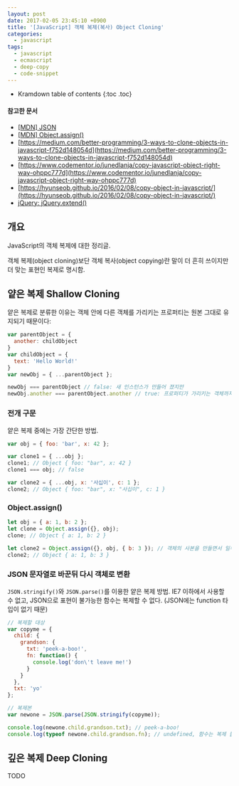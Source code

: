 ```yaml
---
layout: post
date: 2017-02-05 23:45:10 +0900
title: '[JavaScript] 객체 복제(복사) Object Cloning'
categories:
  - javascript
tags:
  - javascript
  - ecmascript
  - deep-copy
  - code-snippet
---
```


* Kramdown table of contents
{:toc .toc}

#### 참고한 문서

- [\[MDN\] JSON](https://developer.mozilla.org/en-US/docs/Web/JavaScript/Reference/Global_Objects/JSON)
- [\[MDN\] Object.assign()](https://developer.mozilla.org/en-US/docs/Web/JavaScript/Reference/Global_Objects/Object/assign)
- [https://medium.com/better-programming/3-ways-to-clone-objects-in-javascript-f752d148054d](https://medium.com/better-programming/3-ways-to-clone-objects-in-javascript-f752d148054d)
- [https://www.codementor.io/junedlanja/copy-javascript-object-right-way-ohppc777d](https://www.codementor.io/junedlanja/copy-javascript-object-right-way-ohppc777d)
- [https://hyunseob.github.io/2016/02/08/copy-object-in-javascript/](https://hyunseob.github.io/2016/02/08/copy-object-in-javascript/)
- [jQuery: jQuery.extend()](https://api.jquery.com/jquery.extend/)

## 개요

JavaScript의 객체 복제에 대한 정리글.

객체 복제(object cloning)보단 객체 복사(object copying)란 말이 더 흔히 쓰이지만 더 맞는 표현인 복제로 명시함.

## 얕은 복제 Shallow Cloning

얕은 복제로 분류한 이유는 객체 안에 다른 객체를 가리키는 프로퍼티는 원본 그대로 유지되기 때문이다:

```js
var parentObject = {
  another: childObject
}
var childObject = {
  text: 'Hello World!'
}
var newObj = { ...parentObject };

newObj === parentObject // false: 새 인스턴스가 만들어 졌지만
newObj.another === parentObject.another // true: 프로퍼티가 가리키는 객체까지 복제된 건 아님
```

### 전개 구문

얕은 복제 중에는 가장 간단한 방법.

```js
var obj = { foo: 'bar', x: 42 };

var clone1 = { ...obj };
clone1; // Object { foo: "bar", x: 42 }
clone1 === obj; // false

var clone2 = { ...obj, x: '사십이', c: 1 };
clone2; // Object { foo: "bar", x: "사십이", c: 1 }
```

### Object.assign()

```js
let obj = { a: 1, b: 2 };
let clone = Object.assign({}, obj);
clone; // Object { a: 1, b: 2 }

let clone2 = Object.assign({}, obj, { b: 3 }); // 객체의 사본을 만들면서 일부 프로퍼티는 재할당
clone2; // Object { a: 1, b: 3 }
```

### JSON 문자열로 바꾼뒤 다시 객체로 변환

`JSON.stringify()`와 `JSON.parse()`를 이용한 얕은 복제 방법. IE7 이하에서 사용할 수 없고, JSON으로 표현이 불가능한 함수는 복제할 수 없다. (JSON에는 function 타입이 없기 때문)

```js
// 복제할 대상
var copyme = {
  child: {
    grandson: {
      txt: 'peek-a-boo!',
      fn: function() {
        console.log('don\'t leave me!')
      }
    }
  },
  txt: 'yo'
};

// 복제본
var newone = JSON.parse(JSON.stringify(copyme));

console.log(newone.child.grandson.txt); // peek-a-boo!
console.log(typeof newone.child.grandson.fn); // undefined, 함수는 복제 불가
```

## 깊은 복제 Deep Cloning

TODO
